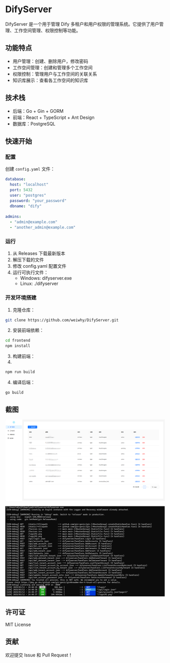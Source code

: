 # DifyServer

DifyServer 是一个用于管理 Dify 多租户和用户权限的管理系统。它提供了用户管理、工作空间管理、权限控制等功能。

## 功能特点

- 用户管理：创建、删除用户，修改密码
- 工作空间管理：创建和管理多个工作空间
- 权限控制：管理用户与工作空间的关联关系
- 知识库展示：查看各工作空间的知识库

## 技术栈

- 后端：Go + Gin + GORM
- 前端：React + TypeScript + Ant Design
- 数据库：PostgreSQL

## 快速开始

### 配置

创建 `config.yaml` 文件：

```yaml
database:
  host: "localhost"
  port: 5432
  user: "postgres"
  password: "your_password"
  dbname: "dify"

admins:
  - "admin@example.com"
  - "another_admin@example.com"
```

### 运行
1. 从 Releases 下载最新版本
2. 解压下载的文件
3. 修改 config.yaml 配置文件
4. 运行可执行文件：
   - Windows: difyserver.exe
   - Linux: ./difyserver
### 开发环境搭建

1. 克隆仓库：
```bash
git clone https://github.com/weiwhy/DifyServer.git
 ```

2. 安装前端依赖：

```bash
cd frontend
npm install
 ```

3. 构建前端：
4. 
```bash
npm run build
 ```

4. 编译后端：
```bash
go build
 ```

## 截图

![](img.png)

![](img_1.png)

## 许可证
MIT License

## 贡献
欢迎提交 Issue 和 Pull Request！